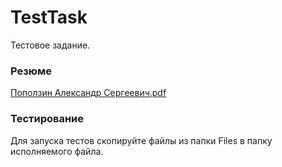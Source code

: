 # TestTask
Тестовое задание.

### Резюме
[Поползин Александр Сергеевич.pdf](https://github.com/Alexandrjob/TestTask/files/10559862/default.pdf)

### Тестирование
Для запуска тестов скопируйте файлы из папки Files в папку исполняемого файла.

